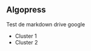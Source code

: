 
## Algopress

Test de markdown drive google 

 - Cluster 1 
 - Cluster 2


<!--stackedit_data:
eyJoaXN0b3J5IjpbLTEyNTQ3ODE2NTJdfQ==
-->